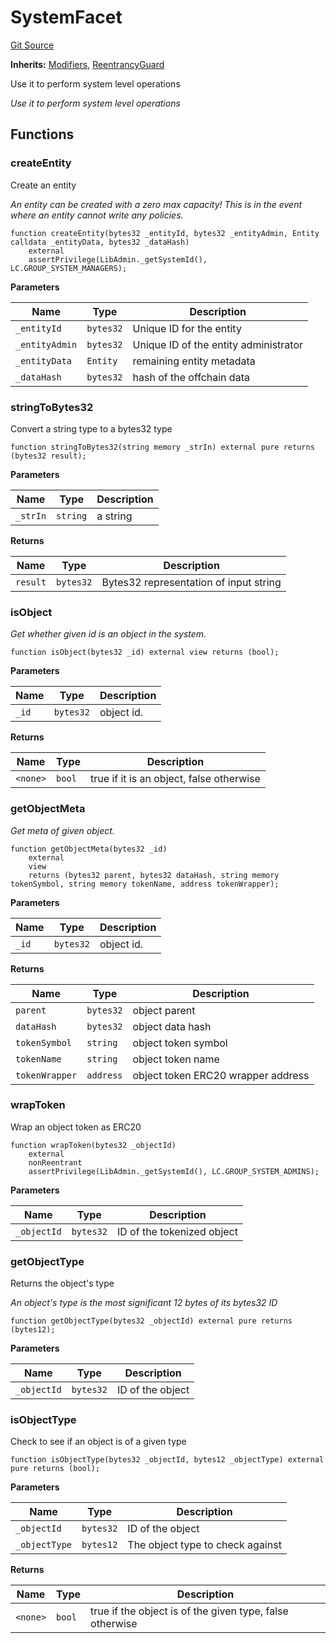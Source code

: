 # SystemFacet
[Git Source](https://github.com/nayms/contracts-v3/blob/08976c385ed293c18988aa46a13c47179dbb0a28/src/facets/SystemFacet.sol)

**Inherits:**
[Modifiers](/src/shared/Modifiers.sol/contract.Modifiers.md), [ReentrancyGuard](/src/utils/ReentrancyGuard.sol/abstract.ReentrancyGuard.md)

Use it to perform system level operations

*Use it to perform system level operations*


## Functions
### createEntity

Create an entity

*An entity can be created with a zero max capacity! This is in the event where an entity cannot write any policies.*


```solidity
function createEntity(bytes32 _entityId, bytes32 _entityAdmin, Entity calldata _entityData, bytes32 _dataHash)
    external
    assertPrivilege(LibAdmin._getSystemId(), LC.GROUP_SYSTEM_MANAGERS);
```
**Parameters**

|Name|Type|Description|
|----|----|-----------|
|`_entityId`|`bytes32`|Unique ID for the entity|
|`_entityAdmin`|`bytes32`|Unique ID of the entity administrator|
|`_entityData`|`Entity`|remaining entity metadata|
|`_dataHash`|`bytes32`|hash of the offchain data|


### stringToBytes32

Convert a string type to a bytes32 type


```solidity
function stringToBytes32(string memory _strIn) external pure returns (bytes32 result);
```
**Parameters**

|Name|Type|Description|
|----|----|-----------|
|`_strIn`|`string`|a string|

**Returns**

|Name|Type|Description|
|----|----|-----------|
|`result`|`bytes32`|Bytes32 representation of input string|


### isObject

*Get whether given id is an object in the system.*


```solidity
function isObject(bytes32 _id) external view returns (bool);
```
**Parameters**

|Name|Type|Description|
|----|----|-----------|
|`_id`|`bytes32`|object id.|

**Returns**

|Name|Type|Description|
|----|----|-----------|
|`<none>`|`bool`|true if it is an object, false otherwise|


### getObjectMeta

*Get meta of given object.*


```solidity
function getObjectMeta(bytes32 _id)
    external
    view
    returns (bytes32 parent, bytes32 dataHash, string memory tokenSymbol, string memory tokenName, address tokenWrapper);
```
**Parameters**

|Name|Type|Description|
|----|----|-----------|
|`_id`|`bytes32`|object id.|

**Returns**

|Name|Type|Description|
|----|----|-----------|
|`parent`|`bytes32`|object parent|
|`dataHash`|`bytes32`|object data hash|
|`tokenSymbol`|`string`|object token symbol|
|`tokenName`|`string`|object token name|
|`tokenWrapper`|`address`|object token ERC20 wrapper address|


### wrapToken

Wrap an object token as ERC20


```solidity
function wrapToken(bytes32 _objectId)
    external
    nonReentrant
    assertPrivilege(LibAdmin._getSystemId(), LC.GROUP_SYSTEM_ADMINS);
```
**Parameters**

|Name|Type|Description|
|----|----|-----------|
|`_objectId`|`bytes32`|ID of the tokenized object|


### getObjectType

Returns the object's type

*An object's type is the most significant 12 bytes of its bytes32 ID*


```solidity
function getObjectType(bytes32 _objectId) external pure returns (bytes12);
```
**Parameters**

|Name|Type|Description|
|----|----|-----------|
|`_objectId`|`bytes32`|ID of the object|


### isObjectType

Check to see if an object is of a given type


```solidity
function isObjectType(bytes32 _objectId, bytes12 _objectType) external pure returns (bool);
```
**Parameters**

|Name|Type|Description|
|----|----|-----------|
|`_objectId`|`bytes32`|ID of the object|
|`_objectType`|`bytes12`|The object type to check against|

**Returns**

|Name|Type|Description|
|----|----|-----------|
|`<none>`|`bool`|true if the object is of the given type, false otherwise|


